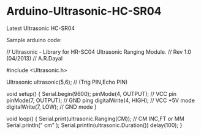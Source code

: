 Arduino-Ultrasonic-HC-SR04
==========================

Latest Ultrasonic HC-SR04 

Sample arduino code:

// Ultrasonic - Library for HR-SC04 Ultrasonic Ranging Module.
// Rev 1.0 (04/2013)
// A.R.Dayal


#include <Ultrasonic.h>

Ultrasonic ultrasonic(5,6); // (Trig PIN,Echo PIN)

void setup() {
  Serial.begin(9600);
  pinMode(4, OUTPUT); // VCC pin
  pinMode(7, OUTPUT); // GND ping
  digitalWrite(4, HIGH); // VCC +5V mode  
  digitalWrite(7, LOW);  // GND mode
}

void loop()
{
  Serial.print(ultrasonic.Ranging(CM)); // CM INC,FT or MM
  Serial.println(" cm" );
  Serial.println(ultrasonic.Duration())
  delay(100);
}
